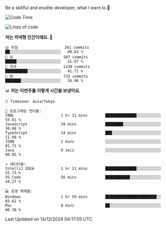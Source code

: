 Be a skillful and erudite developer, what I want to.👶

<!--START_SECTION:waka-->
![Code Time](http://img.shields.io/badge/Code%20Time-1%2C473%20hrs%2035%20mins-blue)

![Lines of code](https://img.shields.io/badge/%EC%A0%80%EB%8A%94%20%EC%97%AC%ED%83%9C%EA%B9%8C%EC%A7%80%20-918.3%20thousand%20%EC%A4%84%EC%9D%98%20%EC%BD%94%EB%93%9C%EB%A5%BC%20%EC%9E%91%EC%84%B1%ED%96%88%EC%96%B4%EC%9A%94.-blue)

**저는 저녁형 인간이에요. 🦉** 

```text
🌞 아침                     261 commits         ██░░░░░░░░░░░░░░░░░░░░░░░   09.63 % 
🌆 낮　                     587 commits         █████░░░░░░░░░░░░░░░░░░░░   21.67 % 
🌃 저녁                     1130 commits        ██████████░░░░░░░░░░░░░░░   41.71 % 
🌙 밤　                     731 commits         ███████░░░░░░░░░░░░░░░░░░   26.98 % 
```


📊 **저는 이번주를 이렇게 시간을 보냈어요.** 

```text
🕑︎ Timezone: Asia/Tokyo

💬 프로그래밍 언어들: 
YAML                     1 hr 11 mins        ██████████████░░░░░░░░░░░   55.61 % 
JavaScript               39 mins             ████████░░░░░░░░░░░░░░░░░   30.88 % 
TypeScript               14 mins             ███░░░░░░░░░░░░░░░░░░░░░░   11.68 % 
JSON                     2 mins              ░░░░░░░░░░░░░░░░░░░░░░░░░   01.71 % 
Java                     0 secs              ░░░░░░░░░░░░░░░░░░░░░░░░░   00.05 % 

🔥 에디터들: 
IntelliJ IDEA            1 hr 11 mins        ██████████████░░░░░░░░░░░   55.73 % 
VS Code                  56 mins             ███████████░░░░░░░░░░░░░░   44.27 % 

💻 운영 체제들: 
Windows                  1 hr 59 mins        ███████████████████████░░   93.62 % 
Mac                      8 mins              ██░░░░░░░░░░░░░░░░░░░░░░░   06.38 % 
```


 Last Updated on 14/12/2024 04:17:05 UTC
<!--END_SECTION:waka-->
